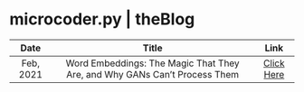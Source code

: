 
# microcoder.py | theBlog

| Date | Title | Link |
| :---: | :---: | :---: |
| Feb, 2021 | Word Embeddings: The Magic That They Are, and Why GANs Can’t Process Them | [Click Here](https://microcoder-py.github.io/blog/feb/2021/wordEmbeddings)


